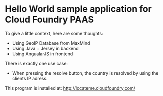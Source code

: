 
 Hello World sample application for Cloud Foundry PAAS
=======================================================

To give a little context, here are some thoughts:
 * Using GeoIP Database from MaxMind
 * Using Java + Jersey in backend
 * Using AngualarJS in frontend

There is exactly one use case:
 * When pressing the resolve button, the country is resolved by using the clients IP adress.
 
This program is installed at:
 http://locateme.cloudfoundry.com/

 